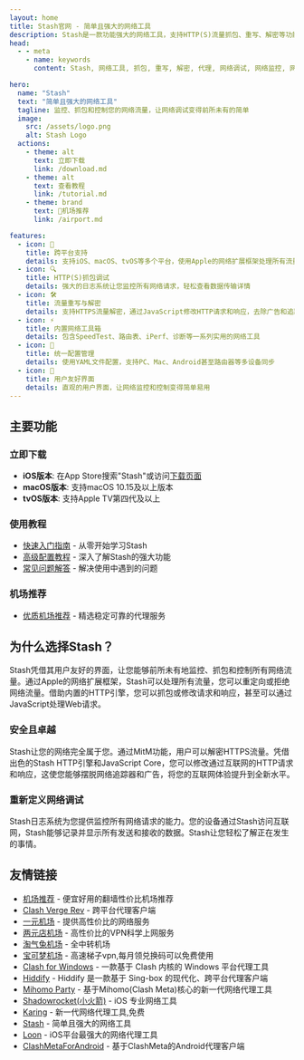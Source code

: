 ```yaml
---
layout: home
title: Stash官网 - 简单且强大的网络工具
description: Stash是一款功能强大的网络工具，支持HTTP(S)流量抓包、重写、解密等功能。立即下载Stash，体验最佳的网络调试工具。
head:
  - - meta
    - name: keywords
      content: Stash, 网络工具, 抓包, 重写, 解密, 代理, 网络调试, 网络监控, 网络分析, 网络抓包, 网络重写, 网络解密, 网络代理, 网络调试工具, 网络监控工具, 网络分析工具, 网络抓包工具, 网络重写工具, 网络解密工具, 网络代理工具

hero:
  name: "Stash"
  text: "简单且强大的网络工具"
  tagline: 监控、抓包和控制您的网络流量，让网络调试变得前所未有的简单
  image:
    src: /assets/logo.png
    alt: Stash Logo
  actions:
    - theme: alt
      text: 立即下载
      link: /download.md
    - theme: alt
      text: 查看教程
      link: /tutorial.md
    - theme: brand
      text: 🎉机场推荐
      link: /airport.md

features:
  - icon: 📱
    title: 跨平台支持
    details: 支持iOS、macOS、tvOS等多个平台，使用Apple的网络扩展框架处理所有流量
  - icon: 🔍
    title: HTTP(S)抓包调试
    details: 强大的日志系统让您监控所有网络请求，轻松查看数据传输详情
  - icon: 🛠️
    title: 流量重写与解密
    details: 支持HTTPS流量解密，通过JavaScript修改HTTP请求和响应，去除广告和追踪器
  - icon: ⚡
    title: 内置网络工具箱
    details: 包含SpeedTest、路由表、iPerf、诊断等一系列实用的网络工具
  - icon: 📝
    title: 统一配置管理
    details: 使用YAML文件配置，支持PC、Mac、Android甚至路由器等多设备同步
  - icon: 🎯
    title: 用户友好界面
    details: 直观的用户界面，让网络监控和控制变得简单易用
---
```


## 主要功能

### 立即下载
- **iOS版本**: 在App Store搜索"Stash"或访问[下载页面](/download.md)
- **macOS版本**: 支持macOS 10.15及以上版本
- **tvOS版本**: 支持Apple TV第四代及以上

### 使用教程
- [快速入门指南](/tutorial.md) - 从零开始学习Stash
- [高级配置教程](/tutorial.md#安装教程) - 深入了解Stash的强大功能
- [常见问题解答](/faq.md) - 解决使用中遇到的问题

### 机场推荐
- [优质机场推荐](/airport.md) - 精选稳定可靠的代理服务


## 为什么选择Stash？

Stash凭借其用户友好的界面，让您能够前所未有地监控、抓包和控制所有网络流量。通过Apple的网络扩展框架，Stash可以处理所有流量，您可以重定向或拒绝网络流量。借助内置的HTTP引擎，您可以抓包或修改请求和响应，甚至可以通过JavaScript处理Web请求。

### 安全且卓越

Stash让您的网络完全属于您。通过MitM功能，用户可以解密HTTPS流量。凭借出色的Stash HTTP引擎和JavaScript Core，您可以修改通过互联网的HTTP请求和响应，这使您能够摆脱网络追踪器和广告，将您的互联网体验提升到全新水平。

### 重新定义网络调试

Stash日志系统为您提供监控所有网络请求的能力。您的设备通过Stash访问互联网，Stash能够记录并显示所有发送和接收的数据。Stash让您轻松了解正在发生的事情。



## 友情链接

- [机场推荐](https://jichangtuijian.uk) - 便宜好用的翻墙性价比机场推荐
- [Clash Verge Rev](https://clash-verge-rev.org/) - 跨平台代理客户端
- [一元机场](https://1rmb.org/) - 提供高性价比的网络服务
- [两元店机场](http://2yuan.uk) - 高性价比的VPN科学上网服务
- [淘气兔机场](https://taoqitu.uk/) - 全中转机场
- [宝可梦机场](https://baokemeng.bid) - 高速梯子vpn,每月领兑换码可以免费使用
- [Clash for Windows](https://clashcn.org) - 一款基于 Clash 内核的 Windows 平台代理工具
- [Hiddify](https://hiddifycn.org) - Hiddify 是一款基于 Sing-box 的现代化、跨平台代理客户端
- [Mihomo Party](https://mihomo.bid) - 基于Mihomo(Clash Meta)核心的新一代网络代理工具
- [Shadowrocket(小火箭)](https://xiaohuojian.uk) - iOS 专业网络工具
- [Karing](https://karing.uk) - 新一代网络代理工具,免费
- [Stash](https://stashapp.uk) - 简单且强大的网络工具
- [Loon](https://nsloon.uk) - iOS平台最强大的网络代理工具
- [ClashMetaForAndroid](https://clashmeta.bid) - 基于ClashMeta的Android代理客户端

<style>
:root {
  --vp-home-hero-name-color: transparent;
  --vp-home-hero-name-background: -webkit-linear-gradient(120deg, #bd34fe 30%, #41d1ff);

  --vp-home-hero-image-background-image: linear-gradient(-45deg, #bd34fe 50%, #47caff 50%);
  --vp-home-hero-image-filter: blur(44px);
}

@media (min-width: 640px) {
  :root {
    --vp-home-hero-image-filter: blur(56px);
  }
}

@media (min-width: 960px) {
  :root {
    --vp-home-hero-image-filter: blur(68px);
  }
}
</style>

<Confetti />